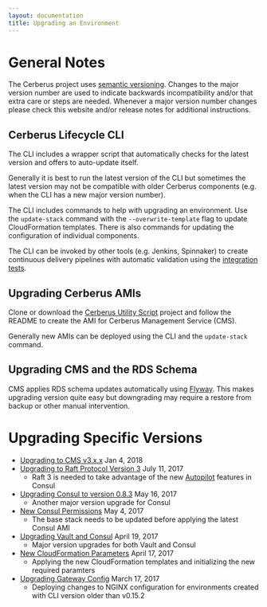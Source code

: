 ```yaml
---
layout: documentation
title: Upgrading an Environment
---
```


# General Notes

The Cerberus project uses <a target="_blank" onclick="trackOutboundLink('http://semver.org/')" href="http://semver.org/">semantic versioning</a>.  Changes to the major version number are used to
indicate backwards incompatibility and/or that extra care or steps are needed.  Whenever a major version number changes
please check this website and/or release notes for additional instructions.

## Cerberus Lifecycle CLI

The CLI includes a wrapper script that automatically checks for the latest version and offers to auto-update itself.

Generally it is best to run the latest version of the CLI but sometimes the latest version may not be compatible with
older Cerberus components (e.g. when the CLI has a new major version number).

The CLI includes commands to help with upgrading an environment.  Use the `update-stack` command with the 
`--overwrite-template` flag to update CloudFormation templates.  There is also commands for updating the configuration
of individual components.

The CLI can be invoked by other tools (e.g. Jenkins, Spinnaker) to create continuous delivery pipelines with automatic
validation using the <a target="_blank" onclick="trackOutboundLink('https://github.com/Nike-Inc/cerberus-integration-tests')" href="https://github.com/Nike-Inc/cerberus-integration-tests">integration tests</a>.

## Upgrading Cerberus AMIs

Clone or download the <a target="_blank" onclick="trackOutboundLink('https://github.com/Nike-Inc/cerberus-util-scripts')" href="https://github.com/Nike-Inc/cerberus-util-scripts">Cerberus Utility Script</a> project and follow
the README to create the AMI for Cerberus Management Service (CMS).

Generally new AMIs can be deployed using the CLI and the `update-stack` command.

## Upgrading CMS and the RDS Schema

CMS applies RDS schema updates automatically using <a target="_blank" onclick="trackOutboundLink('https://flywaydb.org/')" href="https://flywaydb.org/">Flyway</a>.  This makes upgrading version quite 
easy but downgrading may require a restore from backup or other manual intervention.

# Upgrading Specific Versions

* [Upgrading to CMS v3.x.x](../../news/2018/01/04/next-generation-architecture.html) Jan 4, 2018
* [Upgrading to Raft Protocol Version 3](../../news/2017/07/11/upgrading-to-raft-3.html) July 11, 2017
  * Raft 3 is needed to take advantage of the new [Autopilot](https://www.consul.io/docs/guides/autopilot.html) features in Consul
* [Upgrading Consul to version 0.8.3](../../news/2017/05/16/consul-0.8.3.html) May 16, 2017
  * Another major version upgrade for Consul
* [New Consul Permissions](../../news/2017/05/04/new-consul-permissions.html) May 4, 2017
  * The base stack needs to be updated before applying the latest Consul AMI
* [Upgrading Vault and Consul](../../news/2017/04/19/upgrading-vault-and-consul.html) April 19, 2017
  * Major version upgrades for both Vault and Consul
* [New CloudFormation Parameters](../../news/2017/04/17/new-cloudformation-parameters.html) April 17, 2017
  * Applying the new CloudFormation templates and initializing the new required paramters
* [Upgrading Gateway Config](../../news/2017/03/17/upgrading-gateway-config.html) March 17, 2017
  * Deploying changes to NGINX configuration for environments created with CLI version older than v0.15.2
